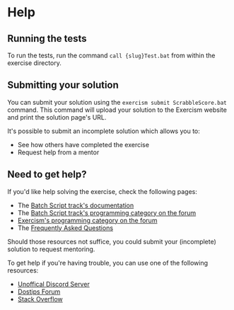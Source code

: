 # Help

## Running the tests

To run the tests, run the command `call {slug}Test.bat` from within the exercise directory.

## Submitting your solution

You can submit your solution using the `exercism submit ScrabbleScore.bat` command.
This command will upload your solution to the Exercism website and print the solution page's URL.

It's possible to submit an incomplete solution which allows you to:

- See how others have completed the exercise
- Request help from a mentor

## Need to get help?

If you'd like help solving the exercise, check the following pages:

- The [Batch Script track's documentation](https://exercism.org/docs/tracks/batch)
- The [Batch Script track's programming category on the forum](https://forum.exercism.org/c/programming/batch)
- [Exercism's programming category on the forum](https://forum.exercism.org/c/programming/5)
- The [Frequently Asked Questions](https://exercism.org/docs/using/faqs)

Should those resources not suffice, you could submit your (incomplete) solution to request mentoring.

To get help if you're having trouble, you can use one of the following resources:

- [Unoffical Discord Server](https://discord.gg/batch)
- [Dostips Forum](https://www.dostips.com/)
- [Stack Overflow](https://stackoverflow.com/questions/tagged/batch-file)